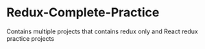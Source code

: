 # Redux-Complete-Practice
Contains multiple projects that contains redux only and React redux practice projects

